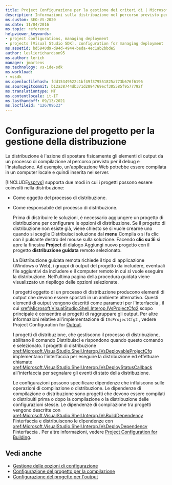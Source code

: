 ```yaml
---
title: Project Configurazione per la gestione dei criteri di | Microsoft Docs
description: Informazioni sulla distribuzione nel percorso previsto per il debug e l'installazione e sui due modi Visual Studio supportano i progetti che supportano la distribuzione.
ms.custom: SEO-VS-2020
ms.date: 11/04/2016
ms.topic: reference
helpviewer_keywords:
- project configurations, managing deployment
- projects [Visual Studio SDK], configuration for managing deployment
ms.assetid: bd5940d9-d94d-4944-beda-4ec1ab2bbde5
author: leslierichardson95
ms.author: lerich
manager: jmartens
ms.technology: vs-ide-sdk
ms.workload:
- vssdk
ms.openlocfilehash: fdd15349522c1bf49f379551825a773b676f6196
ms.sourcegitcommit: b12a38744db371d2894769ecf305585f9577792f
ms.translationtype: MT
ms.contentlocale: it-IT
ms.lasthandoff: 09/13/2021
ms.locfileid: "126709523"
---
```

# <a name="project-configuration-for-managing-deployment"></a>Configurazione del progetto per la gestione della distribuzione
La distribuzione è l'azione di spostare fisicamente gli elementi di output da un processo di compilazione al percorso previsto per il debug e l'installazione. Ad esempio, un'applicazione Web potrebbe essere compilata in un computer locale e quindi inserita nel server.

 [!INCLUDE[vsprvs](../../code-quality/includes/vsprvs_md.md)] supporta due modi in cui i progetti possono essere coinvolti nella distribuzione:

- Come oggetto del processo di distribuzione.

- Come responsabile del processo di distribuzione.

  Prima di distribuire le soluzioni, è necessario aggiungere un progetto di distribuzione per configurare le opzioni di distribuzione. Se il progetto di distribuzione non esiste già, viene chiesto  se si vuole crearne uno quando si sceglie Distribuisci soluzione dal **menu** Compila o si fa clic con il pulsante destro del mouse sulla soluzione. Facendo **clic su Sì** si apre la finestra **Project** di dialogo Aggiungi nuovo progetto con il progetto **distribuzione guidata** remoto selezionato.

  La Distribuzione guidata remota richiede il tipo di applicazione (Windows o Web), i gruppi di output del progetto da includere, eventuali file aggiuntivi da includere e il computer remoto in cui si vuole eseguire la distribuzione. Nell'ultima pagina della procedura guidata viene visualizzato un riepilogo delle opzioni selezionate.

  I progetti oggetto di un processo di distribuzione producono elementi di output che devono essere spostati in un ambiente alternativo. Questi elementi di output vengono descritti come parametri per l'interfaccia , il cui <xref:Microsoft.VisualStudio.Shell.Interop.IVsProjectCfg2> scopo principale è consentire ai progetti di raggruppare gli output. Per altre informazioni relative all'implementazione di `IVsProjectCfg2` , vedere Project Configuration for [Output](../../extensibility/internals/project-configuration-for-output.md).

  I progetti di distribuzione, che gestiscono il processo di distribuzione, abilitano il comando Distribuisci e rispondono quando questo comando è selezionato. I progetti di distribuzione <xref:Microsoft.VisualStudio.Shell.Interop.IVsDeployableProjectCfg> implementano l'interfaccia per eseguire la distribuzione ed effettuare chiamate <xref:Microsoft.VisualStudio.Shell.Interop.IVsDeployStatusCallback> all'interfaccia per segnalare gli eventi di stato della distribuzione.

  Le configurazioni possono specificare dipendenze che influiscono sulle operazioni di compilazione o distribuzione. Le dipendenze di compilazione o distribuzione sono progetti che devono essere compilati o distribuiti prima o dopo la compilazione o la distribuzione delle configurazioni stesse. Le dipendenze di compilazione tra progetti vengono descritte con <xref:Microsoft.VisualStudio.Shell.Interop.IVsBuildDependency> l'interfaccia e distribuiscono le dipendenze con <xref:Microsoft.VisualStudio.Shell.Interop.IVsDeployDependency> l'interfaccia . Per altre informazioni, vedere [Project Configuration for Building](../../extensibility/internals/project-configuration-for-building.md).

## <a name="see-also"></a>Vedi anche
- [Gestione delle opzioni di configurazione](../../extensibility/internals/managing-configuration-options.md)
- [Configurazione del progetto per la compilazione](../../extensibility/internals/project-configuration-for-building.md)
- [Configurazione del progetto per l'output](../../extensibility/internals/project-configuration-for-output.md)
